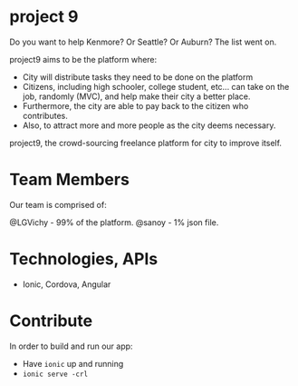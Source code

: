 # project 9

Do you want to help Kenmore? Or Seattle? Or Auburn? The list went on.

project9 aims to be the platform where:
  + City will distribute tasks they need to be done on the platform
  + Citizens, including high schooler, college student, etc... can take on the job, randomly (MVC), and help make their city a better place.
  + Furthermore, the city are able to pay back to the citizen who contributes.
  + Also, to attract more and more people as the city deems necessary.

project9, the crowd-sourcing freelance platform for city to improve itself.

# Team Members

Our team is comprised of:

  @LGVichy - 99% of the platform.
  @sanoy - 1% json file.


# Technologies, APIs

+ Ionic, Cordova, Angular

# Contribute

In order to build and run our app:

  + Have `ionic` up and running
  + `ionic serve -crl`
